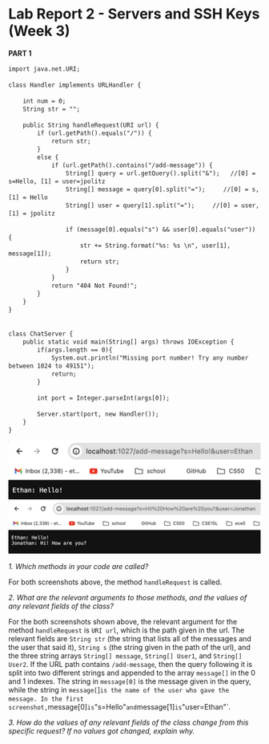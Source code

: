 # Lab Report 2 - Servers and SSH Keys (Week 3)
**PART 1**

```import java.io.IOException;
import java.net.URI;

class Handler implements URLHandler {

    int num = 0;
    String str = "";

    public String handleRequest(URI url) {
        if (url.getPath().equals("/")) {
            return str;
        }
        else {
            if (url.getPath().contains("/add-message")) {
                String[] query = url.getQuery().split("&");   //[0] = s=Hello, [1] = user=jpolitz
                String[] message = query[0].split("=");     //[0] = s, [1] = Hello
                String[] user = query[1].split("=");     //[0] = user, [1] = jpolitz

                if (message[0].equals("s") && user[0].equals("user")) {
                    str += String.format("%s: %s \n", user[1], message[1]);
                    return str;
                }
            }
            return "404 Not Found!";
        }
    }
}


class ChatServer {
    public static void main(String[] args) throws IOException {
        if(args.length == 0){
            System.out.println("Missing port number! Try any number between 1024 to 49151");
            return;
        }

        int port = Integer.parseInt(args[0]);

        Server.start(port, new Handler());
    }
}
```
![Image](LR2SS1.png)
![Image](LR2SS2.png)

*1. Which methods in your code are called?*

For both screenshots above, the method `handleRequest` is called.

*2. What are the relevant arguments to those methods, and the values of any relevant fields of the class?*

For the both screenshots shown above, the relevant argument for the method `handleRequest` is `URI url`, which is the path given in the url. The relevant fields are `String str` (the string that lists all of the messages and the user that said it), `String s` (the string given in the path of the url), and the three string arrays `String[] message`, `String[] User1`, and `String[] User2`. If the URL path contains `/add-message`, then the query following it is split into two different strings and appended to the array `message[]` in the 0 and 1 indexes. The string in `message[0]` is the message given in the query, while the string in `message[`]` is the name of the user who gave the message. In the first screenshot, `message[0]` is `"s=Hello"` and `message[1]` is `"user=Ethan"`.

*3. How do the values of any relevant fields of the class change from this specific request? If no values got changed, explain why.*


